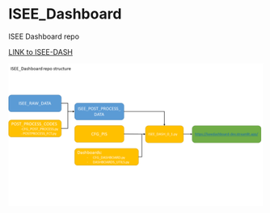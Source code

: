 # ISEE_Dashboard
ISEE Dashboard repo

[LINK to ISEE-DASH](https://iseedashboard-dev.streamlit.app/) 

![Preview](https://raw.githubusercontent.com/eccc-Antoine/ISEE_Dashboard/main/docs/assets/images/Repo_structure.png)
